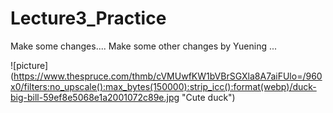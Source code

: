 # Lecture3_Practice

Make some changes....
Make some other changes by Yuening ...

![picture] (https://www.thespruce.com/thmb/cVMUwfKW1bVBrSGXla8A7aiFUlo=/960x0/filters:no_upscale():max_bytes(150000):strip_icc():format(webp)/duck-big-bill-59ef8e5068e1a2001072c89e.jpg "Cute duck")
